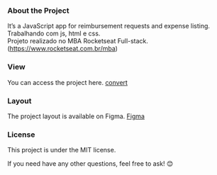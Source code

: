 ### About the Project

It’s a JavaScript app for reimbursement requests and expense listing.   
Trabalhando com js, html e css.  
Projeto realizado no MBA Rocketseat Full-stack. (https://www.rocketseat.com.br/mba)  

### View 

You can access the project here. [convert](https://leodolago.github.io/refund/)

### Layout

The project layout is available on Figma. [Figma](https://www.figma.com/community/file/1360316109107378379)

### License

This project is under the MIT license.  

If you need have any other questions, feel free to ask! 😊